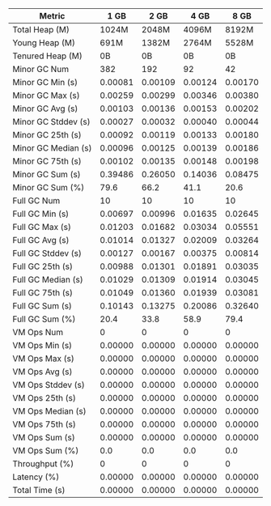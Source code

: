 | Metric | 1 GB | 2 GB | 4 GB | 8 GB |
|------|----|----|----|----|
| Total Heap (M) | 1024M | 2048M | 4096M | 8192M |
| Young Heap (M) | 691M | 1382M | 2764M | 5528M |
| Tenured Heap (M) | 0B | 0B | 0B | 0B |
| Minor GC Num | 382 | 192 | 92 | 42 |
| Minor GC Min (s) | 0.00081 | 0.00109 | 0.00124 | 0.00170 |
| Minor GC Max (s) | 0.00259 | 0.00299 | 0.00346 | 0.00380 |
| Minor GC Avg (s) | 0.00103 | 0.00136 | 0.00153 | 0.00202 |
| Minor GC Stddev (s) | 0.00027 | 0.00032 | 0.00040 | 0.00044 |
| Minor GC 25th (s) | 0.00092 | 0.00119 | 0.00133 | 0.00180 |
| Minor GC Median (s) | 0.00096 | 0.00125 | 0.00139 | 0.00186 |
| Minor GC 75th (s) | 0.00102 | 0.00135 | 0.00148 | 0.00198 |
| Minor GC Sum (s) | 0.39486 | 0.26050 | 0.14036 | 0.08475 |
| Minor GC Sum (%) | 79.6 | 66.2 | 41.1 | 20.6 |
| Full GC Num | 10 | 10 | 10 | 10 |
| Full GC Min (s) | 0.00697 | 0.00996 | 0.01635 | 0.02645 |
| Full GC Max (s) | 0.01203 | 0.01682 | 0.03034 | 0.05551 |
| Full GC Avg (s) | 0.01014 | 0.01327 | 0.02009 | 0.03264 |
| Full GC Stddev (s) | 0.00127 | 0.00167 | 0.00375 | 0.00814 |
| Full GC 25th (s) | 0.00988 | 0.01301 | 0.01891 | 0.03035 |
| Full GC Median (s) | 0.01029 | 0.01309 | 0.01914 | 0.03045 |
| Full GC 75th (s) | 0.01049 | 0.01360 | 0.01939 | 0.03081 |
| Full GC Sum (s) | 0.10143 | 0.13275 | 0.20086 | 0.32640 |
| Full GC Sum (%) | 20.4 | 33.8 | 58.9 | 79.4 |
| VM Ops Num | 0 | 0 | 0 | 0 |
| VM Ops Min (s) | 0.00000 | 0.00000 | 0.00000 | 0.00000 |
| VM Ops Max (s) | 0.00000 | 0.00000 | 0.00000 | 0.00000 |
| VM Ops Avg (s) | 0.00000 | 0.00000 | 0.00000 | 0.00000 |
| VM Ops Stddev (s) | 0.00000 | 0.00000 | 0.00000 | 0.00000 |
| VM Ops 25th (s) | 0.00000 | 0.00000 | 0.00000 | 0.00000 |
| VM Ops Median (s) | 0.00000 | 0.00000 | 0.00000 | 0.00000 |
| VM Ops 75th (s) | 0.00000 | 0.00000 | 0.00000 | 0.00000 |
| VM Ops Sum (s) | 0.00000 | 0.00000 | 0.00000 | 0.00000 |
| VM Ops Sum (%) | 0.0 | 0.0 | 0.0 | 0.0 |
| Throughput (%) | 0 | 0 | 0 | 0 |
| Latency (%) | 0.00000 | 0.00000 | 0.00000 | 0.00000 |
| Total Time (s) | 0.00000 | 0.00000 | 0.00000 | 0.00000 |
